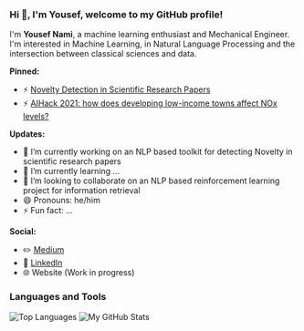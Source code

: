 ### Hi 👋, I'm Yousef, welcome to my GitHub profile!

I'm **Yousef Nami**, a machine learning enthusiast and Mechanical Engineer. I'm interested in Machine Learning, in Natural Language Processing and the intersection between classical sciences and data. 

**Pinned:**
- ⚡ [Novelty Detection in Scientific Research Papers](https://github.com/namiyousef/novelty_detection)
- ⚡ [AIHack 2021: how does developing low-income towns affect NOx levels?](https://github.com/namiyousef/ai_hack_2021)

**Updates:**
- 🔭 I’m currently working on an NLP based toolkit for detecting Novelty in scientific research papers
- 🌱 I’m currently learning ...
- 👯 I’m looking to collaborate on an NLP based reinforcement learning project for information retrieval
- 😄 Pronouns: he/him
- ⚡ Fun fact: ...

**Social:**
- ✏️ [Medium](https://namiyousef96.medium.com/)
- 🔗 [LinkedIn](https://www.linkedin.com/in/yousefnami77/)
- 🌐 Website (Work in progress)

### Languages and Tools
![Top Languages](https://github-readme-stats.vercel.app/api/top-langs/?username=namiyousef&theme=radical)
![My GitHub Stats](https://github-readme-stats.vercel.app/api?username=namiyousef&hide=prs,issues,contribs?username=namiyousef&count_private=true?username=namiyousef&show_icons=true&theme=radical)
